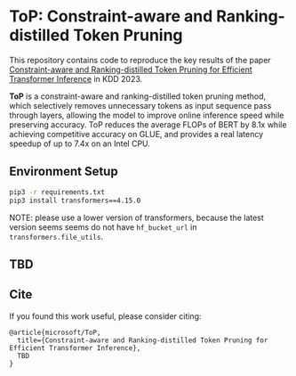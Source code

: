 # ToP: Constraint-aware and Ranking-distilled Token Pruning

This repository contains code to reproduce the key results of the paper [Constraint-aware and Ranking-distilled Token Pruning for Efficient Transformer Inference]() in KDD 2023.

**ToP** is a constraint-aware and ranking-distilled token pruning method, which selectively removes unnecessary tokens as input sequence pass through layers, allowing the model to improve online inference speed while preserving accuracy. ToP reduces the average FLOPs of BERT by 8.1x while achieving competitive accuracy on GLUE, and provides a real latency speedup of up to 7.4x on an Intel CPU.

## Environment Setup

``` bash
pip3 -r requirements.txt
pip3 install transformers==4.15.0
```

NOTE: please use a lower version of transformers, because the latest version seems seems do not have ``hf_bucket_url`` in ``transformers.file_utils``.

## TBD

## Cite

If you found this work useful, please consider citing:

```
@article{microsoft/ToP,
  title={Constraint-aware and Ranking-distilled Token Pruning for Efficient Transformer Inference}, 
  TBD
}
```
